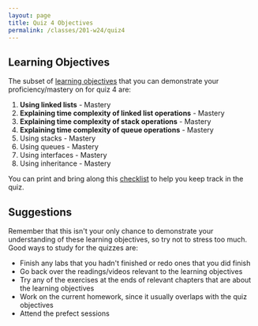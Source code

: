 ```yaml
---
layout: page
title: Quiz 4 Objectives
permalink: /classes/201-w24/quiz4
---
```


## Learning Objectives

The subset of [learning objectives](quizzes-overview) that you can demonstrate your proficiency/mastery on for quiz 4 are:

1. **Using linked lists** - Mastery
3. **Explaining time complexity of linked list operations** - Mastery
5. **Explaining time complexity of stack operations** - Mastery
6. **Explaining time complexity of queue operations** - Mastery
1. Using stacks - Mastery
2. Using queues - Mastery
6. Using interfaces - Mastery
7. Using inheritance - Mastery

You can print and bring along this [checklist](https://docs.google.com/document/d/1OXv_CAyyf_mtehQ07SCPrwbFcgUg1vOsK-2HyF3PCVU/edit?usp=sharing) to help you keep track in the quiz.

## Suggestions
Remember that this isn't your only chance to demonstrate your understanding of these learning objectives, so try not to stress too much.
Good ways to study for the quizzes are:
* Finish any labs that you hadn't finished or redo ones that you did finish
* Go back over the readings/videos relevant to the learning objectives
* Try any of the exercises at the ends of relevant chapters that are about the learning objectives
* Work on the current homework, since it usually overlaps with the quiz objectives
* Attend the prefect sessions